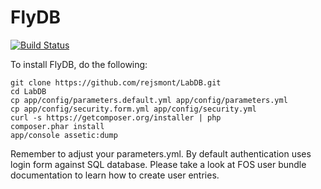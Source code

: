 FlyDB
=========================
[![Build Status](https://travis-ci.org/rejsmont/LabDB.png)](https://travis-ci.org/rejsmont/LabDB)

To install FlyDB, do the following:

```
git clone https://github.com/rejsmont/LabDB.git
cd LabDB
cp app/config/parameters.default.yml app/config/parameters.yml
cp app/config/security.form.yml app/config/security.yml
curl -s https://getcomposer.org/installer | php
composer.phar install
app/console assetic:dump
```

Remember to adjust your parameters.yml.
By default authentication uses login form against SQL database.
Please take a look at FOS user bundle documentation to learn how
to create user entries.
